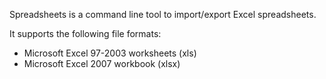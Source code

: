 Spreadsheets is a command line tool to import/export Excel spreadsheets.

It supports the following file formats:

* Microsoft Excel 97-2003 worksheets (xls)
* Microsoft Excel 2007 workbook (xlsx)